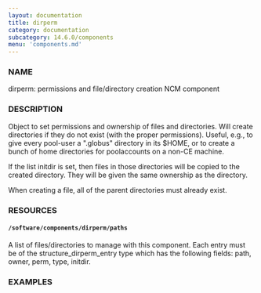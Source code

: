 ```yaml
---
layout: documentation
title: dirperm
category: documentation
subcategory: 14.6.0/components
menu: 'components.md'
---
```

### NAME

dirperm: permissions and file/directory creation NCM component


### DESCRIPTION

Object to set permissions and ownership of files and directories.
Will create directories if they do not exist (with the proper
permissions).  Useful, e.g., to give every pool-user a ".globus"
directory in its $HOME, or to create a bunch of home directories for
poolaccounts on a non-CE machine.


If the list initdir is set, then files in those directories will be
copied to the created directory.  They will be given the same
ownership as the directory.

When creating a file, all of the parent directories must already
exist.


### RESOURCES

#### `/software/components/dirperm/paths`

A list of files/directories to manage with this component.  Each entry
must be of the structure\_dirperm\_entry type which has the following
fields: path, owner, perm, type, initdir.

### EXAMPLES


